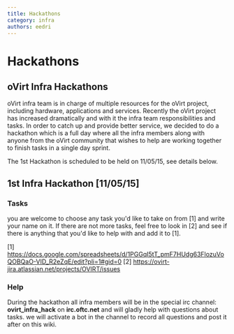 ```yaml
---
title: Hackathons
category: infra
authors: eedri
---
```


# Hackathons

## oVirt Infra Hackathons

oVirt infra team is in charge of multiple resources for the oVirt project, including hardware, applications and services. Recently the oVirt project has increased dramatically and with it the infra team responsibilities and tasks. In order to catch up and provide better service, we decided to do a hackathon which is a full day where all the infra members along with anyone from the oVirt community that wishes to help are working together to finish tasks in a single day sprint.

The 1st Hackathon is scheduled to be held on 11/05/15, see details below.

## 1st Infra Hackathon [11/05/15]

### Tasks

you are welcome to choose any task you'd like to take on from [1] and write your name on it. If there are not more tasks, feel free to look in [2] and see if there is anything that you'd like to help with and add it to [1].

[1] <https://docs.google.com/spreadsheets/d/1PGGqI5tT_pmF7HUdg63FlozuVoQOBQaO-VID_R2eZqE/edit?pli=1#gid=0>
[2] <https://ovirt-jira.atlassian.net/projects/OVIRT/issues>

### Help

During the hackathon all infra members will be in the special irc channel: **ovirt_infra_hack** on **irc.oftc.net** and will gladly help with questions about tasks.
we will activate a bot in the channel to record all questions and post it after on this wiki.

